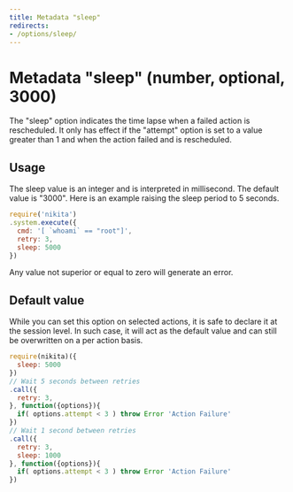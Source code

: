 ```yaml
---
title: Metadata "sleep"
redirects:
- /options/sleep/
---
```


# Metadata "sleep" (number, optional, 3000)

The "sleep" option indicates the time lapse when a failed action is rescheduled. It only has effect if the "attempt" option is set to a value greater than 1 and when the action failed and is rescheduled.

## Usage

The sleep value is an integer and is interpreted in millisecond. The default value is "3000". Here is an example raising the sleep period to 5 seconds.

```js
require('nikita')
.system.execute({
  cmd: '[ `whoami` == "root"]',
  retry: 3,
  sleep: 5000
})
```

Any value not superior or equal to zero will generate an error.

## Default value

While you can set this option on selected actions, it is safe to declare it at the session level. In such case, it will act as the default value and can still be overwritten on a per action basis.

```js
require(nikita)({
  sleep: 5000
})
// Wait 5 seconds between retries
.call({
  retry: 3,
}, function({options}){
  if( options.attempt < 3 ) throw Error 'Action Failure'
})
// Wait 1 second between retries
.call({
  retry: 3,
  sleep: 1000
}, function({options}){
  if( options.attempt < 3 ) throw Error 'Action Failure'
})
```
